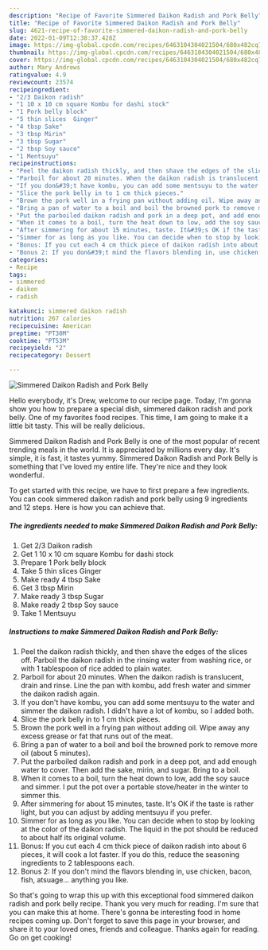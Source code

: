 ```yaml
---
description: "Recipe of Favorite Simmered Daikon Radish and Pork Belly"
title: "Recipe of Favorite Simmered Daikon Radish and Pork Belly"
slug: 4621-recipe-of-favorite-simmered-daikon-radish-and-pork-belly
date: 2022-01-09T12:38:37.428Z
image: https://img-global.cpcdn.com/recipes/6463104304021504/680x482cq70/simmered-daikon-radish-and-pork-belly-recipe-main-photo.jpg
thumbnail: https://img-global.cpcdn.com/recipes/6463104304021504/680x482cq70/simmered-daikon-radish-and-pork-belly-recipe-main-photo.jpg
cover: https://img-global.cpcdn.com/recipes/6463104304021504/680x482cq70/simmered-daikon-radish-and-pork-belly-recipe-main-photo.jpg
author: Mary Andrews
ratingvalue: 4.9
reviewcount: 23574
recipeingredient:
- "2/3 Daikon radish"
- "1 10 x 10 cm square Kombu for dashi stock"
- "1 Pork belly block"
- "5 thin slices  Ginger"
- "4 tbsp Sake"
- "3 tbsp Mirin"
- "3 tbsp Sugar"
- "2 tbsp Soy sauce"
- "1 Mentsuyu"
recipeinstructions:
- "Peel the daikon radish thickly, and then shave the edges of the slices off. Parboil the daikon radish in the rinsing water from washing rice, or with 1 tablespoon of rice added to plain water."
- "Parboil for about 20 minutes. When the daikon radish is translucent, drain and rinse. Line the pan with kombu, add fresh water and simmer the daikon radish again."
- "If you don&#39;t have kombu, you can add some mentsuyu to the water and simmer the daikon radish. I didn&#39;t have a lot of kombu, so I added both."
- "Slice the pork belly in to 1 cm thick pieces."
- "Brown the pork well in a frying pan without adding oil. Wipe away any excess grease or fat that runs out of the meat."
- "Bring a pan of water to a boil and boil the browned pork to remove more oil (about 5 minutes)."
- "Put the parboiled daikon radish and pork in a deep pot, and add enough water to cover. Then add the sake, mirin, and sugar. Bring to a boil."
- "When it comes to a boil, turn the heat down to low, add the soy sauce and simmer. I put the pot over a portable stove/heater in the winter to simmer this."
- "After simmering for about 15 minutes, taste. It&#39;s OK if the taste is rather light, but you can adjust by adding mentsuyu if you prefer."
- "Simmer for as long as you like. You can decide when to stop by looking at the color of the daikon radish. The liquid in the pot should be reduced to about half its original volume."
- "Bonus: If you cut each 4 cm thick piece of daikon radish into about 6 pieces, it will cook a lot faster. If you do this, reduce the seasoning ingredients to 2 tablespoons each."
- "Bonus 2: If you don&#39;t mind the flavors blending in, use chicken, bacon, fish, atsuage... anything you like."
categories:
- Recipe
tags:
- simmered
- daikon
- radish

katakunci: simmered daikon radish 
nutrition: 267 calories
recipecuisine: American
preptime: "PT30M"
cooktime: "PT53M"
recipeyield: "2"
recipecategory: Dessert

---
```



![Simmered Daikon Radish and Pork Belly](https://img-global.cpcdn.com/recipes/6463104304021504/680x482cq70/simmered-daikon-radish-and-pork-belly-recipe-main-photo.jpg)

Hello everybody, it's Drew, welcome to our recipe page. Today, I'm gonna show you how to prepare a special dish, simmered daikon radish and pork belly. One of my favorites food recipes. This time, I am going to make it a little bit tasty. This will be really delicious.

Simmered Daikon Radish and Pork Belly is one of the most popular of recent trending meals in the world. It is appreciated by millions every day. It's simple, it is fast, it tastes yummy. Simmered Daikon Radish and Pork Belly is something that I've loved my entire life. They're nice and they look wonderful.




To get started with this recipe, we have to first prepare a few ingredients. You can cook simmered daikon radish and pork belly using 9 ingredients and 12 steps. Here is how you can achieve that.

<!--inarticleads1-->

##### The ingredients needed to make Simmered Daikon Radish and Pork Belly:

1. Get 2/3 Daikon radish
1. Get 1 10 x 10 cm square Kombu for dashi stock
1. Prepare 1 Pork belly block
1. Take 5 thin slices  Ginger
1. Make ready 4 tbsp Sake
1. Get 3 tbsp Mirin
1. Make ready 3 tbsp Sugar
1. Make ready 2 tbsp Soy sauce
1. Take 1 Mentsuyu




<!--inarticleads2-->

##### Instructions to make Simmered Daikon Radish and Pork Belly:

1. Peel the daikon radish thickly, and then shave the edges of the slices off. Parboil the daikon radish in the rinsing water from washing rice, or with 1 tablespoon of rice added to plain water.
1. Parboil for about 20 minutes. When the daikon radish is translucent, drain and rinse. Line the pan with kombu, add fresh water and simmer the daikon radish again.
1. If you don&#39;t have kombu, you can add some mentsuyu to the water and simmer the daikon radish. I didn&#39;t have a lot of kombu, so I added both.
1. Slice the pork belly in to 1 cm thick pieces.
1. Brown the pork well in a frying pan without adding oil. Wipe away any excess grease or fat that runs out of the meat.
1. Bring a pan of water to a boil and boil the browned pork to remove more oil (about 5 minutes).
1. Put the parboiled daikon radish and pork in a deep pot, and add enough water to cover. Then add the sake, mirin, and sugar. Bring to a boil.
1. When it comes to a boil, turn the heat down to low, add the soy sauce and simmer. I put the pot over a portable stove/heater in the winter to simmer this.
1. After simmering for about 15 minutes, taste. It&#39;s OK if the taste is rather light, but you can adjust by adding mentsuyu if you prefer.
1. Simmer for as long as you like. You can decide when to stop by looking at the color of the daikon radish. The liquid in the pot should be reduced to about half its original volume.
1. Bonus: If you cut each 4 cm thick piece of daikon radish into about 6 pieces, it will cook a lot faster. If you do this, reduce the seasoning ingredients to 2 tablespoons each.
1. Bonus 2: If you don&#39;t mind the flavors blending in, use chicken, bacon, fish, atsuage... anything you like.




So that's going to wrap this up with this exceptional food simmered daikon radish and pork belly recipe. Thank you very much for reading. I'm sure that you can make this at home. There's gonna be interesting food in home recipes coming up. Don't forget to save this page in your browser, and share it to your loved ones, friends and colleague. Thanks again for reading. Go on get cooking!
